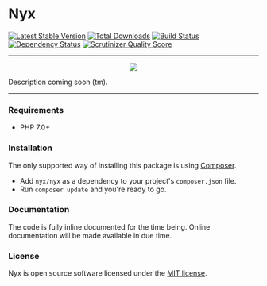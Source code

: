 # Nyx
[![Latest Stable Version](https://poser.pugx.org/nyx/nyx/v/stable.png)](https://packagist.org/packages/nyx/nyx)
[![Total Downloads](https://poser.pugx.org/nyx/nyx/downloads.png)](https://packagist.org/packages/nyx/nyx)
[![Build Status](https://travis-ci.org/unyx/nyx.png)](https://travis-ci.org/unyx/nyx)
[![Dependency Status](https://www.versioneye.com/user/projects/55c5430065376200200034cd/badge.png)](https://www.versioneye.com/user/projects/55c5430065376200200034cd)
[![Scrutinizer Quality Score](https://scrutinizer-ci.com/g/unyx/nyx/badges/quality-score.png?b=master)](https://scrutinizer-ci.com/g/unyx/nyx/)

-----

<p align="center">
  <img src="http://s7.postimg.org/6cruwesi3/Nyx.png" />
</p>

Description coming soon (tm).

-----

### Requirements

- PHP 7.0+

### Installation

The only supported way of installing this package is using [Composer](http://getcomposer.org).

- Add `nyx/nyx` as a dependency to your project's `composer.json` file.
- Run `composer update` and you're ready to go.

### Documentation

The code is fully inline documented for the time being. Online documentation will be made available in due time.

### License

Nyx is open source software licensed under the [MIT license](http://opensource.org/licenses/MIT).
